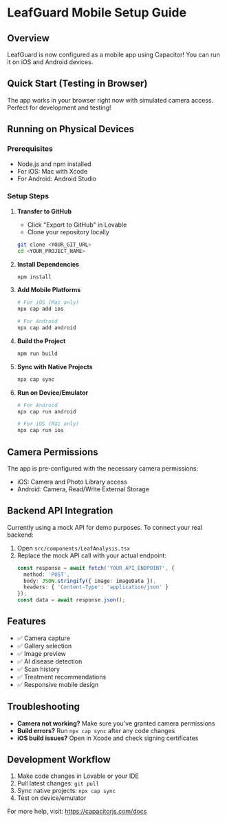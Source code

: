 # LeafGuard Mobile Setup Guide

## Overview
LeafGuard is now configured as a mobile app using Capacitor! You can run it on iOS and Android devices.

## Quick Start (Testing in Browser)
The app works in your browser right now with simulated camera access. Perfect for development and testing!

## Running on Physical Devices

### Prerequisites
- Node.js and npm installed
- For iOS: Mac with Xcode
- For Android: Android Studio

### Setup Steps

1. **Transfer to GitHub**
   - Click "Export to GitHub" in Lovable
   - Clone your repository locally
   ```bash
   git clone <YOUR_GIT_URL>
   cd <YOUR_PROJECT_NAME>
   ```

2. **Install Dependencies**
   ```bash
   npm install
   ```

3. **Add Mobile Platforms**
   ```bash
   # For iOS (Mac only)
   npx cap add ios
   
   # For Android
   npx cap add android
   ```

4. **Build the Project**
   ```bash
   npm run build
   ```

5. **Sync with Native Projects**
   ```bash
   npx cap sync
   ```

6. **Run on Device/Emulator**
   ```bash
   # For Android
   npx cap run android
   
   # For iOS (Mac only)
   npx cap run ios
   ```

## Camera Permissions
The app is pre-configured with the necessary camera permissions:
- iOS: Camera and Photo Library access
- Android: Camera, Read/Write External Storage

## Backend API Integration
Currently using a mock API for demo purposes. To connect your real backend:

1. Open `src/components/LeafAnalysis.tsx`
2. Replace the mock API call with your actual endpoint:
   ```typescript
   const response = await fetch('YOUR_API_ENDPOINT', {
     method: 'POST',
     body: JSON.stringify({ image: imageData }),
     headers: { 'Content-Type': 'application/json' }
   });
   const data = await response.json();
   ```

## Features
- ✅ Camera capture
- ✅ Gallery selection
- ✅ Image preview
- ✅ AI disease detection
- ✅ Scan history
- ✅ Treatment recommendations
- ✅ Responsive mobile design

## Troubleshooting
- **Camera not working?** Make sure you've granted camera permissions
- **Build errors?** Run `npx cap sync` after any code changes
- **iOS build issues?** Open in Xcode and check signing certificates

## Development Workflow
1. Make code changes in Lovable or your IDE
2. Pull latest changes: `git pull`
3. Sync native projects: `npx cap sync`
4. Test on device/emulator

For more help, visit: https://capacitorjs.com/docs
